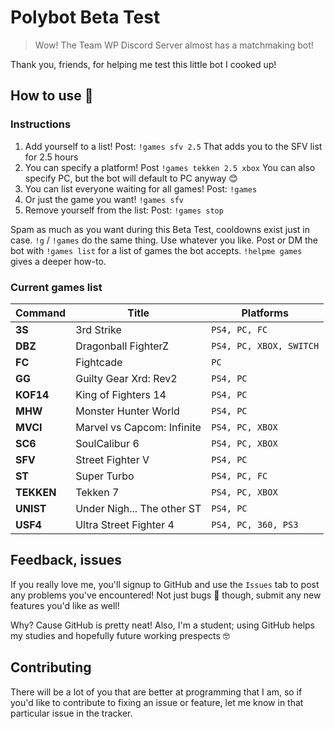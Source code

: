 # Polybot Beta Test
> Wow! The Team WP Discord Server almost has a matchmaking bot!

Thank you, friends, for helping me test this little bot I cooked up!

## How to use 🤔
### Instructions
1. Add yourself to a list! Post: `!games sfv 2.5` That adds you to the SFV list for 2.5 hours
1. You can specify a platform! Post `!games tekken 2.5 xbox` You can also specify PC, but the bot will default to PC anyway 😊
1. You can list everyone waiting for all games! Post: `!games`
1. Or just the game you want! `!games sfv`
1. Remove yourself from the list: Post: `!games stop`

Spam as much as you want during this Beta Test, cooldowns exist just in case.
`!g` / `!games` do the same thing. Use whatever you like.
Post or DM the bot with `!games list`  for a list of games the bot accepts.
`!helpme games` gives a deeper how-to.

### Current games list
Command | Title | Platforms
------- | ----- | ---------
**3S** | 3rd Strike | `PS4, PC, FC`
**DBZ** | Dragonball FighterZ | `PS4, PC, XBOX, SWITCH`
**FC** | Fightcade | `PC`
**GG** | Guilty Gear Xrd: Rev2 | `PS4, PC`
**KOF14** | King of Fighters 14 | `PS4, PC`
**MHW** | Monster Hunter World | `PS4, PC`
**MVCI** | Marvel vs Capcom: Infinite | `PS4, PC, XBOX`
**SC6** | SoulCalibur 6 | `PS4, PC, XBOX`
**SFV** | Street Fighter V | `PS4, PC`
**ST** | Super Turbo | `PS4, PC, FC`
**TEKKEN** | Tekken 7 | `PS4, PC, XBOX`
**UNIST** | Under Nigh... The other ST | `PS4, PC`
**USF4** | Ultra Street Fighter 4 | `PS4, PC, 360, PS3`

## Feedback, issues
If you really love me, you'll signup to GitHub and use the `Issues` tab to post any problems you've encountered! Not just bugs 🐞 though, submit any new features you'd like as well!

Why? Cause GitHub is pretty neat! Also, I'm a student; using GitHub helps my studies and hopefully future working prespects 🤓

## Contributing
There will be a lot of you that are better at programming that I am, so if you'd like to contribute to fixing an issue or feature, let me know in that particular issue in the tracker.
